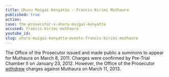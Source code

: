```yaml
---
title: Uhuru Muigai Kenyatta - Francis Kirimi Muthaura
published: true
action:
case: the-prosecutor-v-uhuru-muigai-kenyatta
accused: francis-kirimi-muthaura
youtube_id:
slug: uhuru-muigai-kenyatta-events-francis-kirimi-muthaura
---
```



The Office of the Prosecutor issued and made public a summons to appear for Muthaura on March 8, 2011. Charges were confirmed by Pre-Trial Chamber II on January 23, 2012. However, the Office of the Prosecutor [withdrew](https://www.icc-cpi.int/en_menus/icc/press%20and%20media/press%20releases/Pages/OTP-statement-11-03-2013.aspx) charges against Muthaura on March 11, 2013.